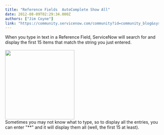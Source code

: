 ```yaml
---
title: "Reference Fields  AutoComplete Show All"
date: 2012-08-09T02:29:34.000Z
authors: ["Jim Coyne"]
link: "https://community.servicenow.com/community?id=community_blog&sys_id=c7dd6ae9dbd0dbc01dcaf3231f961945"
---
```

<p>When you type in text in a Reference Field, ServiceNow will search for and display the first 15 items that match the string you just entered.<br /><br /><img  alt="" class="jive-image" src="914f9ccadb9c9fc03eb27a9e0f961920.iix" style="width: auto; height: 227px;" /><br />Sometimes you may not know what to type, so to display all the entries, you can enter "**" and it will display them all (well, the first 15 at least).</p>